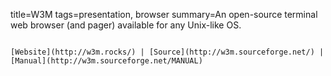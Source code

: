 title=W3M
tags=presentation, browser
summary=An open-source terminal web browser (and pager) available for any Unix-like OS.
~~~~~~

[Website](http://w3m.rocks/) | [Source](http://w3m.sourceforge.net/) | [Manual](http://w3m.sourceforge.net/MANUAL)

